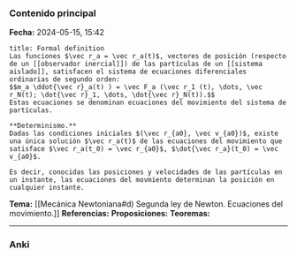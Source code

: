 ### Contenido principal

**Fecha:** 2024-05-15, 15:42

```ad-formal
title: Formal definition
Las funciones $\vec r_a = \vec r_a(t)$, vectores de posición (respecto de un [[observador inercial]]) de las partículas de un [[sistema aislado]], satisfacen el sistema de ecuaciones diferenciales ordinarias de segundo orden:
$$m_a \ddot{\vec r}_a(t) ) = \vec F_a (\vec r_1 (t), \dots, \vec r_N(t); \dot{\vec r}_1, \dots, \dot{\vec r}_N(t)).$$
Estas ecuaciones se denominan ecuaciones del movimiento del sistema de partículas.
```

```ad-note
**Determinismo.**
Dadas las condiciones iniciales $(\vec r_{a0}, \vec v_{a0})$, existe una única solución $\vec r_a(t)$ de las ecuaciones del movimiento que satisface $\vec r_a(t_0) = \vec r_{a0}$, $\dot{\vec r_a}(t_0) = \vec v_{a0}$.

Es decir, conocidas las posiciones y velocidades de las partículas en un instante, las ecuaciones del movmiento determinan la posición en cualquier instante.

```


**Tema:** [[Mecánica Newtoniana#d) Segunda ley de Newton. Ecuaciones del movimiento.]]
**Referencias:**
**Proposiciones:**
**Teoremas:**

---
### Anki
